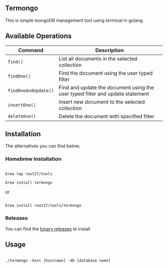## Termongo

This is simple mongoDB management tool using terminal in golang

## Available Operations

| Command | Description
| ---       | --- |
| `find()` | List all documents in the selected collection|
| `findOne()` | Find the document using the user typed filter |
| `findOneAndUpdate()` | Find and update the document using the user typed filter and update statement|
| `insertOne()` | Insert new document to the selected collection|
| `deleteOne()`| Delete the document with specified filter|

## Installation

The alternatives you can find below;

### Homebrew Installation

```code

brew tap root27/tools

brew install termongo

```

or

```code

brew install root27/tools/termongo

```

### Releases

You can find the [binary releases](https://github.com/root27/termongo/releases) to install


## Usage

```code

./termongo -host [hostname] -db [database name]

```
